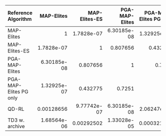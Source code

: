 | Reference Algorithm    |   MAP-Elites |   MAP-Elites-ES |   PGA-MAP-Elites |   PGA-MAP-Elites PG only |       QD-RL |   TD3 w. archive |
|:-----------------------|-------------:|----------------:|-----------------:|-------------------------:|------------:|-----------------:|
| MAP-Elites             |  1           |     1.7828e-07  |      6.30185e-08 |              1.32925e-07 | 0.00128656  |      1.68564e-06 |
| MAP-Elites-ES          |  1.7828e-07  |     1           |      0.807656    |              0.432775    | 9.77742e-07 |      0.00292502  |
| PGA-MAP-Elites         |  6.30185e-08 |     0.807656    |      1           |              0.7251      | 6.30185e-08 |      1.33028e-05 |
| PGA-MAP-Elites PG only |  1.32925e-07 |     0.432775    |      0.7251      |              1           | 2.06247e-07 |      0.000321091 |
| QD-RL                  |  0.00128656  |     9.77742e-07 |      6.30185e-08 |              2.06247e-07 | 1           |      0.000152469 |
| TD3 w. archive         |  1.68564e-06 |     0.00292502  |      1.33028e-05 |              0.000321091 | 0.000152469 |      1           |